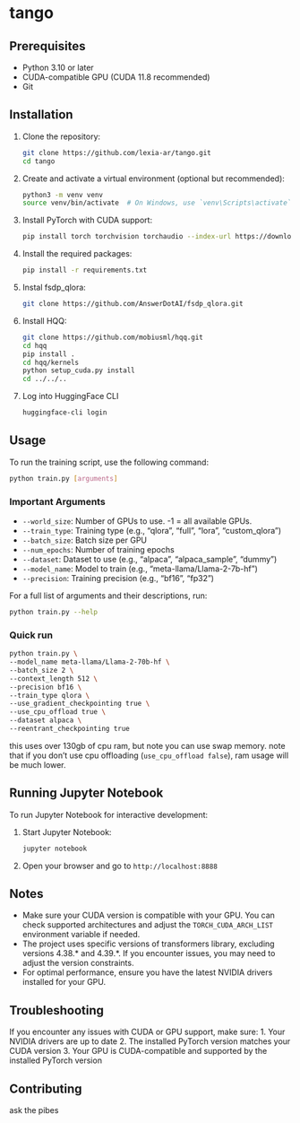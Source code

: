 # tango


<!-- WARNING: THIS FILE WAS AUTOGENERATED! DO NOT EDIT! -->

## Prerequisites

- Python 3.10 or later
- CUDA-compatible GPU (CUDA 11.8 recommended)
- Git

## Installation

1.  Clone the repository:

    ``` bash
    git clone https://github.com/lexia-ar/tango.git
    cd tango
    ```

2.  Create and activate a virtual environment (optional but
    recommended):

    ``` bash
    python3 -m venv venv
    source venv/bin/activate  # On Windows, use `venv\Scripts\activate`
    ```

3.  Install PyTorch with CUDA support:

    ``` bash
    pip install torch torchvision torchaudio --index-url https://download.pytorch.org/whl/cu118
    ```

4.  Install the required packages:

    ``` bash
    pip install -r requirements.txt
    ```

5.  Instal fsdp_qlora:

    ``` bash
    git clone https://github.com/AnswerDotAI/fsdp_qlora.git
    ```

6.  Install HQQ:

    ``` bash
    git clone https://github.com/mobiusml/hqq.git
    cd hqq
    pip install .
    cd hqq/kernels
    python setup_cuda.py install
    cd ../../..
    ```

7.  Log into HuggingFace CLI

    ``` bash
    huggingface-cli login
    ```

## Usage

To run the training script, use the following command:

``` bash
python train.py [arguments]
```

### Important Arguments

- `--world_size`: Number of GPUs to use. -1 = all available GPUs.
- `--train_type`: Training type (e.g., “qlora”, “full”, “lora”,
  “custom_qlora”)
- `--batch_size`: Batch size per GPU
- `--num_epochs`: Number of training epochs
- `--dataset`: Dataset to use (e.g., “alpaca”, “alpaca_sample”, “dummy”)
- `--model_name`: Model to train (e.g., “meta-llama/Llama-2-7b-hf”)
- `--precision`: Training precision (e.g., “bf16”, “fp32”)

For a full list of arguments and their descriptions, run:

``` bash
python train.py --help
```

### Quick run

``` bash
python train.py \
--model_name meta-llama/Llama-2-70b-hf \
--batch_size 2 \
--context_length 512 \
--precision bf16 \
--train_type qlora \
--use_gradient_checkpointing true \
--use_cpu_offload true \
--dataset alpaca \
--reentrant_checkpointing true
```

this uses over 130gb of cpu ram, but note you can use swap memory. note
that if you don’t use cpu offloading (`use_cpu_offload false`), ram
usage will be much lower.

## Running Jupyter Notebook

To run Jupyter Notebook for interactive development:

1.  Start Jupyter Notebook:

    ``` bash
    jupyter notebook
    ```

2.  Open your browser and go to `http://localhost:8888`

## Notes

- Make sure your CUDA version is compatible with your GPU. You can check
  supported architectures and adjust the `TORCH_CUDA_ARCH_LIST`
  environment variable if needed.
- The project uses specific versions of transformers library, excluding
  versions 4.38.\* and 4.39.\*. If you encounter issues, you may need to
  adjust the version constraints.
- For optimal performance, ensure you have the latest NVIDIA drivers
  installed for your GPU.

## Troubleshooting

If you encounter any issues with CUDA or GPU support, make sure: 1. Your
NVIDIA drivers are up to date 2. The installed PyTorch version matches
your CUDA version 3. Your GPU is CUDA-compatible and supported by the
installed PyTorch version

## Contributing

ask the pibes
